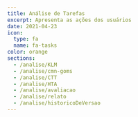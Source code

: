 ```yaml
---
title: Análise de Tarefas
excerpt: Apresenta as ações dos usuários
date: 2021-04-23
icon:
  type: fa
  name: fa-tasks
color: orange
sections:
  - /analise/KLM
  - /analise/cmn-goms
  - /analise/CTT
  - /analise/HTA
  - /analise/avaliacao
  - /analise/relato
  - /analise/historicoDeVersao
---
```

